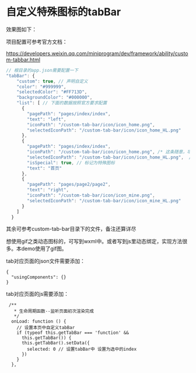 # 自定义特殊图标的tabBar

效果图如下：





项目配置可参考官方文档：

https://developers.weixin.qq.com/miniprogram/dev/framework/ability/custom-tabbar.html

```js
// 根目录的app.json需要配置一下
"tabBar": {
    "custom": true, // 声明自定义
    "color": "#999999",
    "selectedColor": "#FF713D",
    "backgroundColor": "#000000",
    "list": [ // 下面的数据按照官方要求配置
      {
        "pagePath": "pages/index/index",
        "text": "left",
        "iconPath": "/custom-tab-bar/icon/icon_home.png",
        "selectedIconPath": "/custom-tab-bar/icon/icon_home_HL.png"
      },
      {
        "pagePath": "pages/index/index",
        "iconPath": "/custom-tab-bar/icon/icon_home.png", /* 这条随意，项目写死了gif图，有需要的可以按需配置 */
        "selectedIconPath": "/custom-tab-bar/icon/icon_home_HL.png",  /* 同上 */
        "isSpecial": true, // 标记为特殊图标
        "text": "首页"
      },
      {
        "pagePath": "pages/page2/page2",
        "text": "right",
        "iconPath": "/custom-tab-bar/icon/icon_mine.png",
        "selectedIconPath": "/custom-tab-bar/icon/icon_mine_HL.png"
      }
    ]
  }
```



其余可参考custom-tab-bar目录下的文件，备注还算详尽

想使用gif之类动态图标的，可写到wxml中。或者写到js里动态绑定，实现方法很多。本demo使用了gif图。



tab对应页面的json文件需要添加：

```
{
  "usingComponents": {}
}
```



tab对应页面的js需要添加：

```
 /**
   * 生命周期函数--监听页面初次渲染完成
   */
  onLoad: function () {
    // 设置本页中自定义tabBar
    if (typeof this.getTabBar === 'function' &&
      this.getTabBar()) {
      this.getTabBar().setData({
        selected: 0 // 设置tabBar中 设置为选中的index
      })
    }
  },
```


